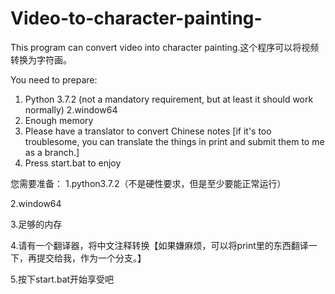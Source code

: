 # Video-to-character-painting-
This program can convert video into character painting.这个程序可以将视频转换为字符画。

You need to prepare:
1. Python 3.7.2 (not a mandatory requirement, but at least it should work normally)
2.window64
3. Enough memory
4. Please have a translator to convert Chinese notes [if it's too troublesome, you can translate the things in print and submit them to me as a branch.]
5. Press start.bat to enjoy

您需要准备：
1.python3.7.2（不是硬性要求，但是至少要能正常运行）

2.window64

3.足够的内存

4.请有一个翻译器，将中文注释转换【如果嫌麻烦，可以将print里的东西翻译一下，再提交给我，作为一个分支。】

5.按下start.bat开始享受吧
